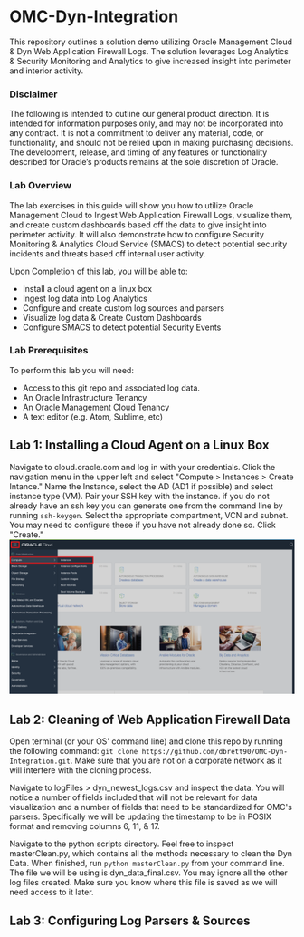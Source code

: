 # OMC-Dyn-Integration
This repository outlines a solution demo utilizing Oracle Management Cloud &amp; Dyn Web Application Firewall Logs. The solution leverages Log Analytics &amp; Security Monitoring and Analytics to give increased insight into perimeter and interior activity.

### Disclaimer
The following is intended to outline our general product direction. It is intended for information purposes only, and may not be incorporated into any contract. It is not a commitment to deliver any material, code, or functionality, and should not be relied upon in making purchasing decisions. The development, release, and timing of any features or functionality described for Oracle’s products remains at the sole discretion of Oracle.

### Lab Overview
The lab exercises in this guide will show you how to utilize Oracle Management Cloud to Ingest Web Application Firewall Logs, visualize them, and create custom dashboards based off the data to give insight into perimeter activity. It will also demonstrate how to configure Security Monitoring & Analytics Cloud Service (SMACS) to detect potential security incidents and threats based off internal user activity.

Upon Completion of this lab, you will be able to:
* Install a cloud agent on a linux box
* Ingest log data into Log Analytics
* Configure and create custom log sources and parsers
* Visualize log data & Create Custom Dashboards
* Configure SMACS to detect potential Security Events

### Lab Prerequisites
To perform this lab you will need:
* Access to this git repo and associated log data.
* An Oracle Infrastructure Tenancy
* An Oracle Management Cloud Tenancy
* A text editor (e.g. Atom, Sublime, etc)

## Lab 1: Installing a Cloud Agent on a Linux Box
Navigate to cloud.oracle.com and log in with your credentials. Click the navigation menu in the upper left and select "Compute > Instances > Create Intance." Name the Instance, select the AD (AD1 if possible) and select instance type (VM). Pair your SSH key with the instance. if you do not already have an ssh key you can generate one from the command line by running ```ssh-keygen```. Select the appropriate compartment, VCN and subnet. You may need to configure these if you have not already done so. Click "Create."
![1.)](/assets/pic1.png?raw=true)

## Lab 2: Cleaning of Web Application Firewall Data
Open terminal (or your OS' command line) and clone this repo by running the following command: ```git clone https://github.com/dbrett90/OMC-Dyn-Integration.git```. Make sure that you are not on a corporate network as it will interfere with the cloning process. 

Navigate to logFiles > dyn_newest_logs.csv and inspect the data. You will notice a number of fields included that will not be relevant for data visualization and a number of fields that need to be standardized for OMC's parsers. Specifically we will be updating the timestamp to be in POSIX format and removing columns 6, 11, & 17. 

Navigate to the python scripts directory. Feel free to inspect masterClean.py, which contains all the methods necessary to clean the Dyn Data. When finished, run ```python masterClean.py``` from your command line. The file we will be using is dyn_data_final.csv. You may ignore all the other log files created. Make sure you know where this file is saved as we will need access to it later.

## Lab 3: Configuring Log Parsers & Sources  

